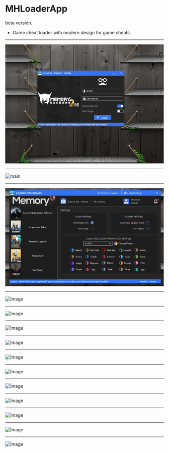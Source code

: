 # MHLoaderApp
beta version.
* Game cheat loader with modern design for game cheats.
------------

![main](img/1.gif)

------------

![main](img/2.gif)

------------

![main](img/3.gif)

------------

![İmage](https://i.hizliresim.com/iUczNx.png)

------------

![İmage](https://i.hizliresim.com/z5WIDW.png)

------------

![İmage](https://i.hizliresim.com/6spIhK.png)

------------

![İmage](https://i.hizliresim.com/S2W2Me.png)

------------

![İmage](https://i.hizliresim.com/7jGthq.png)

------------

![İmage](https://i.hizliresim.com/V6rbfX.png)

------------

![İmage](https://i.hizliresim.com/Ei6v2y.png)

------------

![İmage](https://i.hizliresim.com/KJTlSR.png)

------------

![İmage](https://i.hizliresim.com/yZjnUi.png)

------------

![İmage](https://i.hizliresim.com/BqPy8s.png)

------------

![İmage](https://i.hizliresim.com/X4cRTB.png)
